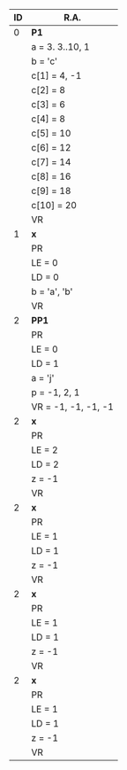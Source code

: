 | ID | R.A. |
|----|------|
| 0 | **P1** |
|| a = 3. 3..10, 1
|| b = 'c'
|| c[1] = 4, -1
|| c[2] = 8
|| c[3] = 6
|| c[4] = 8
|| c[5] = 10
|| c[6] = 12
|| c[7] = 14
|| c[8] = 16
|| c[9] = 18
|| c[10] = 20
|| VR |
| 1 | **x** |
|| PR |
|| LE = 0
|| LD = 0 |
|| b = 'a', 'b' |
|| VR |
| 2 | **PP1** |
|| PR |
|| LE = 0 |
|| LD = 1 |
|| a = 'j' |
|| p = -1, 2, 1 |
|| VR = -1, -1, -1, -1 |
| 2 | **x** |
|| PR |
|| LE = 2 |
|| LD = 2 |
|| z = -1
|| VR |
| 2 | **x** |
|| PR |
|| LE = 1 |
|| LD = 1 |
|| z = -1
|| VR |
| 2 | **x** |
|| PR |
|| LE = 1 |
|| LD = 1 |
|| z = -1
|| VR |
| 2 | **x** |
|| PR |
|| LE = 1 |
|| LD = 1 |
|| z = -1
|| VR |
